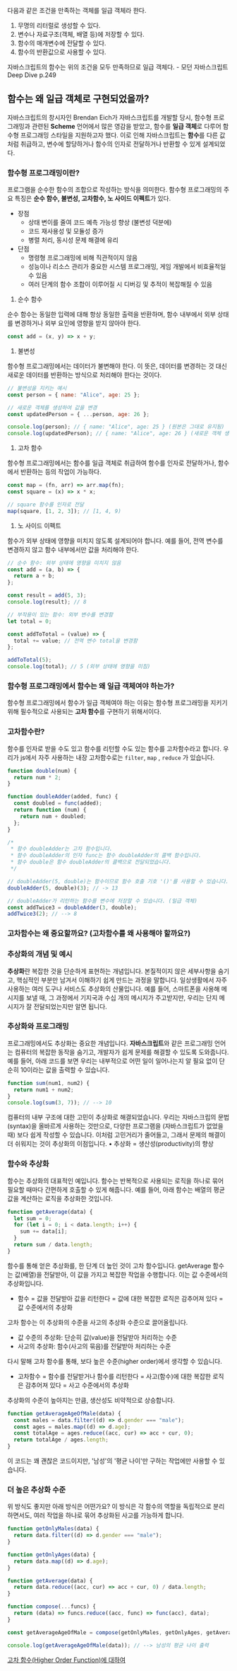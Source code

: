 다음과 같은 조건을 만족하는 객체를 일급 객체라 한다.

1. 무명의 리터럴로 생성할 수 있다.
2. 변수나 자료구조(객체, 배열 등)에 저장할 수 있다.
3. 함수의 매개변수에 전달할 수 있다.
4. 함수의 반환값으로 사용할 수 있다.

자바스크립트의 함수는 위의 조건을 모두 만족하므로 일급 객체다. - 모던 자바스크립트 Deep Dive p.249

## 함수는 왜 일급 객체로 구현되었을까?

자바스크립트의 창시자인 Brendan Eich가 자바스크립트를 개발할 당시, 함수형 프로그래밍과 관련된 **Scheme** 언어에서 많은 영감을 받았고, 함수를 **일급 객체**로 다루어 함수형 프로그래밍 스타일을 지원하고자 했다. 이로 인해 자바스크립트는 **함수**를 다른 값처럼 취급하고, 변수에 할당하거나 함수의 인자로 전달하거나 반환할 수 있게 설계되었다.

### 함수형 프로그래밍이란?

프로그램을 순수한 함수의 조합으로 작성하는 방식을 의미한다. 함수형 프로그래밍의 주요 특징은 **순수 함수, 불변성, 고차함수, 노 사이드 이펙트**가 있다.

- 장점
  - 상태 변이를 줄여 코드 예측 가능성 향상 (불변성 덕분에)
  - 코드 재사용성 및 모듈성 증가
  - 병렬 처리, 동시성 문제 해결에 유리
- 단점
  - 명령형 프로그래밍에 비해 직관적이지 않음
  - 성능이나 리소스 관리가 중요한 시스템 프로그래밍, 게임 개발에서 비효율적일 수 있음
  - 여러 단계의 함수 조합이 이루어질 시 디버깅 및 추적이 복잡해질 수 있음

1. 순수 함수

순수 함수는 동일한 입력에 대해 항상 동일한 출력을 반환하며, 함수 내부에서 외부 상태를 변경하거나 외부 요인에 영향을 받지 않아야 한다.

```jsx
const add = (x, y) => x + y;
```

1. 불변성

함수형 프로그래밍에서는 데이터가 불변해야 한다. 이 뜻은, 데이터를 변경하는 것 대신 새로운 데이터를 반환하는 방식으로 처리해야 한다는 것이다.

```jsx
// 불변성을 지키는 예시
const person = { name: "Alice", age: 25 };

// 새로운 객체를 생성하여 값을 변경
const updatedPerson = { ...person, age: 26 };

console.log(person); // { name: "Alice", age: 25 } (원본은 그대로 유지됨)
console.log(updatedPerson); // { name: "Alice", age: 26 } (새로운 객체 생성)
```

1. 고차 함수

함수형 프로그래밍에서는 함수를 일급 객체로 취급하여 함수를 인자로 전달하거나, 함수에서 반환하는 등의 작업이 가능하다.

```jsx
const map = (fn, arr) => arr.map(fn);
const square = (x) => x * x;

// square 함수를 인자로 전달
map(square, [1, 2, 3]); // [1, 4, 9)
```

1. 노 사이드 이펙트

함수가 외부 상태에 영향을 미치지 않도록 설계되어야 합니다. 예를 들어, 전역 변수를 변경하지 않고 함수 내부에서만 값을 처리해야 한다.

```jsx
// 순수 함수: 외부 상태에 영향을 미치지 않음
const add = (a, b) => {
  return a + b;
};

const result = add(5, 3);
console.log(result); // 8
```

```jsx
// 부작용이 있는 함수: 외부 변수를 변경함
let total = 0;

const addToTotal = (value) => {
  total += value; // 전역 변수 total을 변경함
};

addToTotal(5);
console.log(total); // 5 (외부 상태에 영향을 미침)
```

### 함수형 프로그래밍에서 함수는 왜 일급 객체여야 하는가?

함수형 프로그래밍에서 함수가 일급 객체여야 하는 이유는 함수형 프로그래밍을 지키기 위해 필수적으로 사용되는 **고차 함수**를 구현하기 위해서이다.

### 고차함수란?

함수를 인자로 받을 수도 있고 함수를 리턴할 수도 있는 함수를 고차함수라고 합니다. 우리가 js에서 자주 사용하는 내장 고차함수로는 `filter`, `map` , `reduce` 가 있습니다.

```jsx
function double(num) {
  return num * 2;
}

function doubleAdder(added, func) {
  const doubled = func(added);
  return function (num) {
    return num + doubled;
  };
}

/*
 * 함수 doubleAdder는 고차 함수입니다.
 * 함수 doubleAdder의 인자 func는 함수 doubleAdder의 콜백 함수입니다.
 * 함수 double은 함수 doubleAdder의 콜백으로 전달되었습니다.
 */

// doubleAdder(5, double)는 함수이므로 함수 호출 기호 '()'를 사용할 수 있습니다.
doubleAdder(5, double)(3); // -> 13

// doubleAdder가 리턴하는 함수를 변수에 저장할 수 있습니다. (일급 객체)
const addTwice3 = doubleAdder(3, double);
addTwice3(2); // --> 8
```

### 고차함수는 왜 중요할까요? (고차함수를 왜 사용해야 할까요?)

### **추상화의 개념 및 예시**

**추상화**란 복잡한 것을 단순하게 표현하는 개념입니다. 본질적이지 않은 세부사항을 숨기고, 핵심적인 부분만 남겨서 이해하기 쉽게 만드는 과정을 말합니다. 일상생활에서 자주 사용하는 여러 도구나 서비스도 추상화의 산물입니다. 예를 들어, 스마트폰을 사용해 메시지를 보낼 때, 그 과정에서 기지국과 수십 개의 메시지가 주고받지만, 우리는 단지 메시지가 잘 전달되었는지만 알면 됩니다.

### **추상화와 프로그래밍**

프로그래밍에서도 추상화는 중요한 개념입니다. **자바스크립트**와 같은 프로그래밍 언어는 컴퓨터의 복잡한 동작을 숨기고, 개발자가 쉽게 문제를 해결할 수 있도록 도와줍니다. 예를 들어, 아래 코드를 보면 우리는 내부적으로 어떤 일이 일어나는지 알 필요 없이 단순히 10이라는 값을 출력할 수 있습니다.

```jsx
function sum(num1, num2) {
  return num1 + num2;
}
console.log(sum(3, 7)); // --> 10
```

컴퓨터의 내부 구조에 대한 고민이 추상화로 해결되었습니다. 우리는 자바스크립의 문법(syntax)을 올바르게 사용하는 것만으로, 다양한 프로그램을 (자바스크립트가 없었을 때) 보다 쉽게 작성할 수 있습니다. 이처럼 고민거리가 줄어들고, 그래서 문제의 해결이 더 쉬워지는 것이 추상화의 이점입니다.
• 추상화 = 생산성(productivity)의 향상

### **함수와 추상화**

함수는 추상화의 대표적인 예입니다. 함수는 반복적으로 사용되는 로직을 하나로 묶어 필요할 때마다 간편하게 호출할 수 있게 해줍니다. 예를 들어, 아래 함수는 배열의 평균값을 계산하는 로직을 추상화한 것입니다.

```jsx
function getAverage(data) {
  let sum = 0;
  for (let i = 0; i < data.length; i++) {
    sum += data[i];
  }
  return sum / data.length;
}
```

함수를 통해 얻은 추상화를, 한 단계 더 높인 것이 고차 함수입니다. getAverage 함수는 값(배열)을 전달받아, 이 값을 가지고 복잡한 작업을 수행합니다. 이는 값 수준에서의 추상화입니다.

- 함수 = 값을 전달받아 값을 리턴한다 = 값에 대한 복잡한 로직은 감추어져 있다 = 값 수준에서의 추상화

고차 함수는 이 추상화의 수준을 사고의 추상화 수준으로 끌어올립니다.

- 값 수준의 추상화: 단순히 값(value)을 전달받아 처리하는 수준
- 사고의 추상화: 함수(사고의 묶음)를 전달받아 처리하는 수준

다시 말해 고차 함수를 통해, 보다 높은 수준(higher order)에서 생각할 수 있습니다.

- 고차함수 = 함수를 전달받거나 함수를 리턴한다 = 사고(함수)에 대한 복잡한 로직은 감추어져 있다 = 사고 수준에서의 추상화

추상화의 수준이 높아지는 만큼, 생산성도 비약적으로 상승합니다.

```jsx
function getAverageAgeOfMale(data) {
  const males = data.filter((d) => d.gender === "male");
  const ages = males.map((d) => d.age);
  const totalAge = ages.reduce((acc, cur) => acc + cur, 0);
  return totalAge / ages.length;
}
```

이 코드는 꽤 괜찮은 코드이지만, '남성'의 '평균 나이'만 구하는 작업에만 사용할 수 있습니다.

### **더 높은 추상화 수준**

위 방식도 좋지만 아래 방식은 어떤가요? 이 방식은 각 함수의 역할을 독립적으로 분리하면서도, 여러 작업을 하나로 묶어 추상화된 사고를 가능하게 합니다.

```jsx
function getOnlyMales(data) {
  return data.filter((d) => d.gender === "male");
}

function getOnlyAges(data) {
  return data.map((d) => d.age);
}

function getAverage(data) {
  return data.reduce((acc, cur) => acc + cur, 0) / data.length;
}

function compose(...funcs) {
  return (data) => funcs.reduce((acc, func) => func(acc), data);
}

const getAverageAgeOfMale = compose(getOnlyMales, getOnlyAges, getAverage);

console.log(getAverageAgeOfMale(data)); // --> 남성의 평균 나이 출력
```

[고차 함수(Higher Order Function)에 대하여](https://velog.io/@thyoondev/고차-함수higher-order-function에-대하여)
